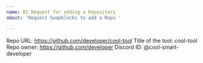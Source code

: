 ```yaml
---
name: 01 Request for adding a Repository
about: 'Request Swapblocks to add a Repo '

---
```


Repo URL: https://github.com/developer/cool-tool
Title of the tool: cool-tool
Repo owner: https://github.com/developer
Discord ID: @cool-smart-developer
